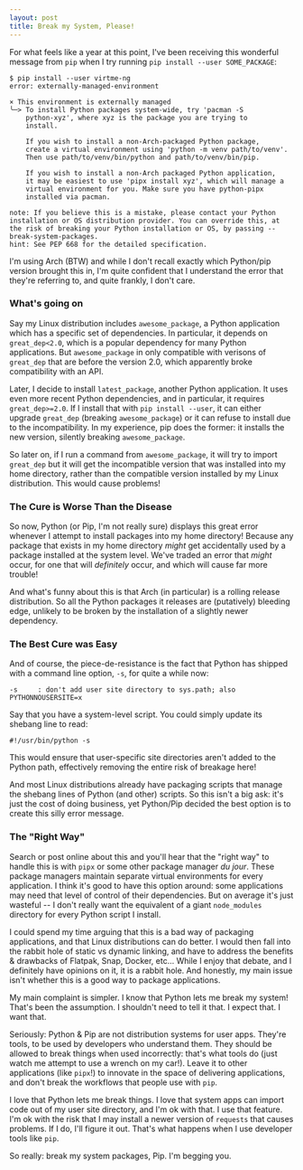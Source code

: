 ```yaml
---
layout: post
title: Break my System, Please!
---
```


For what feels like a year at this point, I've been receiving this wonderful
message from `pip` when I try running `pip install --user SOME_PACKAGE`:

```
$ pip install --user virtme-ng
error: externally-managed-environment

× This environment is externally managed
╰─> To install Python packages system-wide, try 'pacman -S
    python-xyz', where xyz is the package you are trying to
    install.

    If you wish to install a non-Arch-packaged Python package,
    create a virtual environment using 'python -m venv path/to/venv'.
    Then use path/to/venv/bin/python and path/to/venv/bin/pip.

    If you wish to install a non-Arch packaged Python application,
    it may be easiest to use 'pipx install xyz', which will manage a
    virtual environment for you. Make sure you have python-pipx
    installed via pacman.

note: If you believe this is a mistake, please contact your Python installation or OS distribution provider. You can override this, at the risk of breaking your Python installation or OS, by passing --break-system-packages.
hint: See PEP 668 for the detailed specification.
```

I'm using Arch (BTW) and while I don't recall exactly which Python/pip version
brought this in, I'm quite confident that I understand the error that they're
referring to, and quite frankly, I don't care.

### What's going on

Say my Linux distribution includes `awesome_package`, a Python application which
has a specific set of dependencies. In particular, it depends on `great_dep<2.0`,
which is a popular dependency for many Python applications. But
`awesome_package` in only compatible with verisons of `great_dep` that are
before the version 2.0, which apparently broke compatibility with an API.

Later, I decide to install `latest_package`, another Python application. It
uses even more recent Python dependencies, and in particular, it requires
`great_dep>=2.0`. If I install that with `pip install --user`, it can either
upgrade `great_dep` (breaking `awesome_package`) or it can refuse to install due
to the incompatibility. In my experience, pip does the former: it installs the
new version, silently breaking `awesome_package`.

So later on, if I run a command from `awesome_package`, it will try to import
`great_dep` but it will get the incompatible version that was installed into my
home directory, rather than the compatible version installed by my Linux
distribution. This would cause problems!

### The Cure is Worse Than the Disease

So now, Python (or Pip, I'm not really sure) displays this great error whenever
I attempt to install packages into my home directory! Because any package that
exists in my home directory _might_ get accidentally used by a package installed
at the system level. We've traded an error that _might_ occur, for one that will
*definitely* occur, and which will cause far more trouble!

And what's funny about this is that Arch (in particular) is a rolling release
distribution. So all the Python packages it releases are (putatively) bleeding
edge, unlikely to be broken by the installation of a slightly newer dependency.

### The Best Cure was Easy

And of course, the piece-de-resistance is the fact that Python has shipped with
a command line option, `-s`, for quite a while now:

```
-s     : don't add user site directory to sys.path; also PYTHONNOUSERSITE=x
```

Say that you have a system-level script. You could simply update its shebang
line to read:

```
#!/usr/bin/python -s
```

This would ensure that user-specific site directories aren't added to the Python
path, effectively removing the entire risk of breakage here!

And most Linux distributions already have packaging scripts that manage the
shebang lines of Python (and other) scripts. So this isn't a big ask: it's just
the cost of doing business, yet Python/Pip decided the best option is to create
this silly error message.

### The "Right Way"

Search or post online about this and you'll hear that the "right way" to handle
this is with `pipx` or some other package manager _du jour_. These package
managers maintain separate virtual environments for every application. I think
it's good to have this option around: some applications may need that level of
control of their dependencies. But on average it's just wasteful -- I don't
really want the equivalent of a giant `node_modules` directory for every Python
script I install.

I could spend my time arguing that this is a bad way of packaging applications,
and that Linux distributions can do better. I would then fall into the rabbit
hole of static vs dynamic linking, and have to address the benefits & drawbacks
of Flatpak, Snap, Docker, etc... While I enjoy that debate, and I definitely
have opinions on it, it is a rabbit hole. And honestly, my main issue isn't
whether this is a good way to package applications.

My main complaint is simpler. I know that Python lets me break my system! That's
been the assumption. I shouldn't need to tell it that. I expect that. I want
that.

Seriously: Python & Pip are not distribution systems for user apps. They're
tools, to be used by developers who understand them. They should be allowed to
break things when used incorrectly: that's what tools do (just watch me attempt
to use a wrench on my car!). Leave it to other applications (like `pipx`!) to
innovate in the space of delivering applications, and don't break the workflows
that people use with `pip`.

I love that Python lets me break things. I love that system apps can import code
out of my user site directory, and I'm ok with that. I use that feature. I'm ok
with the risk that I may install a newer version of `requests` that causes
problems. If I do, I'll figure it out. That's what happens when I use developer
tools like `pip`.

So really: break my system packages, Pip. I'm begging you.

